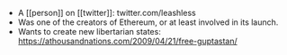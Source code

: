 - A [[person]] on [[twitter]]: twitter.com/leashless
- Was one of the creators of Ethereum, or at least involved in its launch.
- Wants to create new libertarian states: https://athousandnations.com/2009/04/21/free-guptastan/
